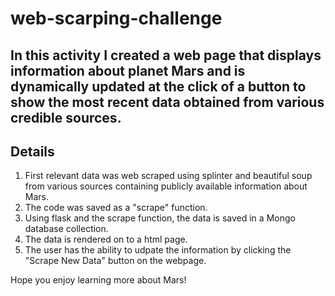 # web-scarping-challenge
## In this activity I created a web page that displays information about planet Mars and is dynamically updated at the click of a button to show the most recent data obtained from various credible sources. 

## Details
1. First relevant data was web scraped using splinter and beautiful soup from various sources containing publicly available information about Mars.
2. The code was saved as a "scrape" function.
3. Using flask and the scrape function, the data is saved in a Mongo database collection.
4. The data is rendered on to a html page.
5. The user has the ability to udpate the information by clicking the "Scrape New Data" button on the webpage.

Hope you enjoy learning more about Mars!
